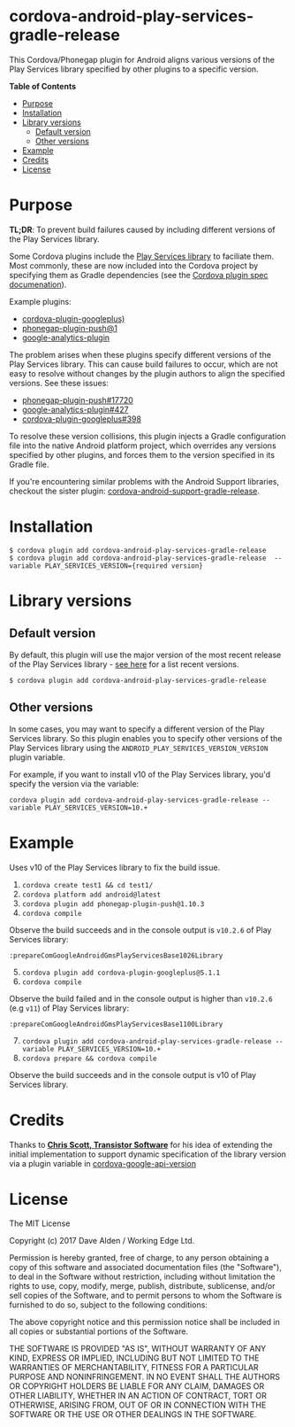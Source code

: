 cordova-android-play-services-gradle-release
======================================

This Cordova/Phonegap plugin for Android aligns various versions of the Play Services library specified by other plugins to a specific version.

<!-- START doctoc generated TOC please keep comment here to allow auto update -->
<!-- DON'T EDIT THIS SECTION, INSTEAD RE-RUN doctoc TO UPDATE -->
**Table of Contents**

- [Purpose](#purpose)
- [Installation](#installation)
- [Library versions](#library-versions)
  - [Default version](#default-version)
  - [Other versions](#other-versions)
- [Example](#example)
- [Credits](#credits)
- [License](#license)

<!-- END doctoc generated TOC please keep comment here to allow auto update -->
 
# Purpose

**TL;DR**: To prevent build failures caused by including different versions of the Play Services library. 

Some Cordova plugins include the [Play Services library](https://developers.google.com/android/guides/overview) to faciliate them.
Most commonly, these are now included into the Cordova project by specifying them as Gradle dependencies (see the [Cordova plugin spec documenation](https://cordova.apache.org/docs/en/latest/plugin_ref/spec.html#framework)).

Example plugins:
- [cordova-plugin-googleplus)](https://github.com/EddyVerbruggen/cordova-plugin-googleplus)
- [phonegap-plugin-push@1](https://github.com/phonegap/phonegap-plugin-push/tree/v1.10.5)
- [google-analytics-plugin](https://github.com/danwilson/google-analytics-plugin)

The problem arises when these plugins specify different versions of the Play Services library. This can cause build failures to occur, which are not easy to resolve without changes by the plugin authors to align the specified versions. See these issues:

- [phonegap-plugin-push#17720](https://github.com/phonegap/phonegap-plugin-push/issues/17720)
- [google-analytics-plugin#427](https://github.com/danwilson/google-analytics-plugin/issues/427)
- [cordova-plugin-googleplus#398](https://github.com/EddyVerbruggen/cordova-plugin-googleplus/issues/398)

To resolve these version collisions, this plugin injects a Gradle configuration file into the native Android platform project, which overrides any versions specified by other plugins, and forces them to the version specified in its Gradle file.

If you're encountering similar problems with the Android Support libraries, checkout the sister plugin: [cordova-android-support-gradle-release](https://github.com/dpa99c/cordova-android-support-gradle-release).

# Installation

    $ cordova plugin add cordova-android-play-services-gradle-release
    $ cordova plugin add cordova-android-play-services-gradle-release  --variable PLAY_SERVICES_VERSION={required version}
    
# Library versions

## Default version
By default, this plugin will use the major version of the most recent release of the Play Services library - [see here](https://developers.google.com/android/guides/releases) for a list recent versions.

    $ cordova plugin add cordova-android-play-services-gradle-release

## Other versions

In some cases, you may want to specify a different version of the Play Services library. 
So this plugin enables you to specify other versions of the Play Services library using the `ANDROID_PLAY_SERVICES_VERSION_VERSION` plugin variable.
 
For example, if you want to install v10 of the Play Services library, you'd specify the version via the variable:

    cordova plugin add cordova-android-play-services-gradle-release --variable PLAY_SERVICES_VERSION=10.+
    
# Example

Uses v10 of the Play Services library to fix the build issue.

1. `cordova create test1 && cd test1/`
2. `cordova platform add android@latest`
3. `cordova plugin add phonegap-plugin-push@1.10.3`
4. `cordova compile`

Observe the build succeeds and in the console output is `v10.2.6` of Play Services library:

    :prepareComGoogleAndroidGmsPlayServicesBase1026Library

5. `cordova plugin add cordova-plugin-googleplus@5.1.1`
6. `cordova compile`

Observe the build failed and in the console output is higher than `v10.2.6` (e.g `v11`) of Play Services library:

    :prepareComGoogleAndroidGmsPlayServicesBase1100Library

7. `cordova plugin add cordova-android-play-services-gradle-release --variable PLAY_SERVICES_VERSION=10.+`
8. `cordova prepare && cordova compile`

Observe the build succeeds and in the console output is v10 of Play Services library.

# Credits

Thanks to [**Chris Scott, Transistor Software**](https://github.com/christocracy) for his idea of extending the initial implementation to support dynamic specification of the library version via a plugin variable in [cordova-google-api-version](https://github.com/transistorsoft/cordova-google-api-version)


License
================

The MIT License

Copyright (c) 2017 Dave Alden / Working Edge Ltd.

Permission is hereby granted, free of charge, to any person obtaining a copy
of this software and associated documentation files (the "Software"), to deal
in the Software without restriction, including without limitation the rights
to use, copy, modify, merge, publish, distribute, sublicense, and/or sell
copies of the Software, and to permit persons to whom the Software is
furnished to do so, subject to the following conditions:

The above copyright notice and this permission notice shall be included in
all copies or substantial portions of the Software.

THE SOFTWARE IS PROVIDED "AS IS", WITHOUT WARRANTY OF ANY KIND, EXPRESS OR
IMPLIED, INCLUDING BUT NOT LIMITED TO THE WARRANTIES OF MERCHANTABILITY,
FITNESS FOR A PARTICULAR PURPOSE AND NONINFRINGEMENT. IN NO EVENT SHALL THE
AUTHORS OR COPYRIGHT HOLDERS BE LIABLE FOR ANY CLAIM, DAMAGES OR OTHER
LIABILITY, WHETHER IN AN ACTION OF CONTRACT, TORT OR OTHERWISE, ARISING FROM,
OUT OF OR IN CONNECTION WITH THE SOFTWARE OR THE USE OR OTHER DEALINGS IN
THE SOFTWARE.